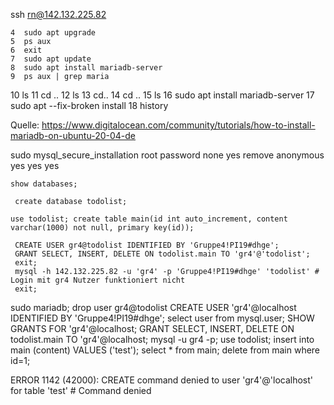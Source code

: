 

ssh rn@142.132.225.82

    4  sudo apt upgrade
    5  ps aux
    6  exit
    7  sudo apt update
    8  sudo apt install mariadb-server
    9  ps aux | grep maria
   10  ls
   11  cd ..
   12  ls
   13  cd..
   14  cd ..
   15  ls
   16  sudo apt install mariadb-server
   17  sudo apt --fix-broken install
   18  history

Quelle:
https://www.digitalocean.com/community/tutorials/how-to-install-mariadb-on-ubuntu-20-04-de

sudo mysql_secure_installation
   root password
   none
   yes remove anonymous
   yes
   yes
   yes

    show databases;

     create database todolist;

    use todolist; create table main(id int auto_increment, content varchar(1000) not null, primary key(id));

     CREATE USER gr4@todolist IDENTIFIED BY 'Gruppe4!PI19#dhge';
     GRANT SELECT, INSERT, DELETE ON todolist.main TO 'gr4'@'todolist';
     exit;
     mysql -h 142.132.225.82 -u 'gr4' -p 'Gruppe4!PI19#dhge' 'todolist' # Login mit gr4 Nutzer funktioniert nicht
     exit;
sudo mariadb;
     drop user gr4@todolist
     CREATE USER 'gr4'@localhost IDENTIFIED BY 'Gruppe4!PI19#dhge';
     select user from mysql.user;
     SHOW GRANTS FOR 'gr4'@localhost;
     GRANT SELECT, INSERT, DELETE ON todolist.main TO 'gr4'@localhost;
     mysql -u gr4 -p;
     use todolist;
     insert into main (content) VALUES ('test');
     select * from main;
     delete from main where id=1;

ERROR 1142 (42000): CREATE command denied to user 'gr4'@'localhost' for table 'test' # Command denied